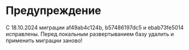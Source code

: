 # Предупреждение

С 18.10.2024 миграции af49ab4c124b, b57486197dc5 и ebab73fe5014 исправлены. Перед локальным развертыванием базу удалить и применить миграции заново!